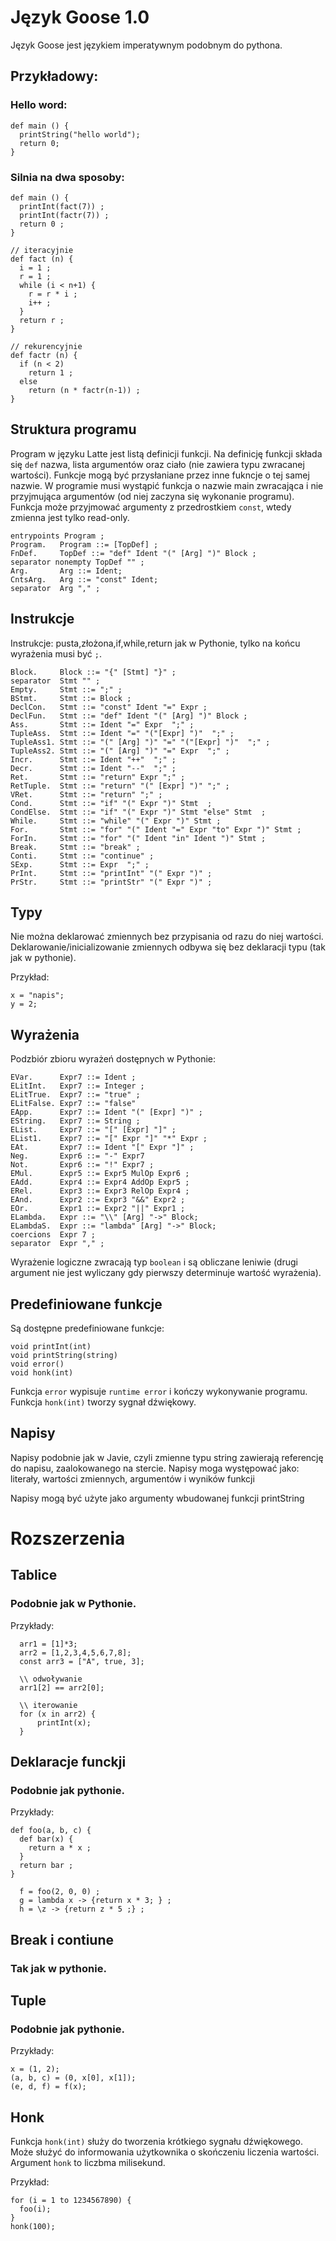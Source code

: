 # Język Goose 1.0
Język Goose jest językiem imperatywnym podobnym do pythona.

## Przykładowy:
### Hello word:
```
def main () {
  printString("hello world");
  return 0;
}
```
### Silnia na dwa sposoby:
```
def main () {
  printInt(fact(7)) ;
  printInt(factr(7)) ;
  return 0 ;
}

// iteracyjnie
def fact (n) {
  i = 1 ;
  r = 1 ;
  while (i < n+1) {
    r = r * i ;
    i++ ;
  }
  return r ;
}

// rekurencyjnie
def factr (n) {
  if (n < 2) 
    return 1 ;
  else 
    return (n * factr(n-1)) ; 
}
```

## Struktura programu
Program w języku Latte jest listą definicji funkcji. Na definicję funkcji składa się `def` nazwa, lista argumentów oraz ciało (nie zawiera typu zwracanej wartości). Funkcje mogą być przysłaniane przez inne fukncje o tej samej nazwie.
W programie musi wystąpić funkcja o nazwie main zwracająca i nie przyjmująca argumentów (od niej zaczyna się wykonanie programu). Funkcja może przyjmować argumenty z przedrostkiem `const`, wtedy zmienna jest tylko read-only.

```
entrypoints Program ;
Program.   Program ::= [TopDef] ;
FnDef.	   TopDef ::= "def" Ident "(" [Arg] ")" Block ;
separator nonempty TopDef "" ;
Arg. 	   Arg ::= Ident;
CntsArg.   Arg ::= "const" Ident;
separator  Arg "," ;
```
## Instrukcje
Instrukcje: pusta,złożona,if,while,return jak w Pythonie, tylko na końcu wyrażenia musi być `;`.
```
Block.     Block ::= "{" [Stmt] "}" ;
separator  Stmt "" ;
Empty.     Stmt ::= ";" ;
BStmt.     Stmt ::= Block ;
DeclCon.   Stmt ::= "const" Ident "=" Expr ;
DeclFun.   Stmt ::= "def" Ident "(" [Arg] ")" Block ;
Ass.       Stmt ::= Ident "=" Expr  ";" ;
TupleAss.  Stmt ::= Ident "=" "("[Expr] ")"  ";" ;
TupleAss1. Stmt ::= "(" [Arg] ")" "=" "("[Expr] ")"  ";" ;
TupleAss2. Stmt ::= "(" [Arg] ")" "=" Expr  ";" ;
Incr.      Stmt ::= Ident "++"  ";" ;
Decr.      Stmt ::= Ident "--"  ";" ;
Ret.       Stmt ::= "return" Expr ";" ;
RetTuple.  Stmt ::= "return" "(" [Expr] ")" ";" ;
VRet.      Stmt ::= "return" ";" ;
Cond.      Stmt ::= "if" "(" Expr ")" Stmt  ;
CondElse.  Stmt ::= "if" "(" Expr ")" Stmt "else" Stmt  ;
While.     Stmt ::= "while" "(" Expr ")" Stmt ;
For.       Stmt ::= "for" "(" Ident "=" Expr "to" Expr ")" Stmt ;
ForIn.     Stmt ::= "for" "(" Ident "in" Ident ")" Stmt ;
Break.     Stmt ::= "break" ;
Conti.     Stmt ::= "continue" ;
SExp.      Stmt ::= Expr  ";" ;
PrInt.     Stmt ::= "printInt" "(" Expr ")" ;
PrStr.     Stmt ::= "printStr" "(" Expr ")" ;
```

## Typy
Nie można deklarować zmiennych bez przypisania od razu do niej wartości. Deklarowanie/inicializowanie zmiennych odbywa się bez deklaracji typu (tak jak w pythonie).

Przykład:
```
x = "napis";
y = 2;
```

## Wyrażenia
Podzbiór zbioru wyrażeń dostępnych w Pythonie: 
```
EVar.      Expr7 ::= Ident ;
ELitInt.   Expr7 ::= Integer ;
ELitTrue.  Expr7 ::= "true" ;
ELitFalse. Expr7 ::= "false" 
EApp.      Expr7 ::= Ident "(" [Expr] ")" ;
EString.   Expr7 ::= String ;
EList.     Expr7 ::= "[" [Expr] "]" ;
EList1.    Expr7 ::= "[" Expr "]" "*" Expr ;
EAt.       Expr7 ::= Ident "[" Expr "]" ;
Neg.       Expr6 ::= "-" Expr7 
Not.       Expr6 ::= "!" Expr7 ;
EMul.      Expr5 ::= Expr5 MulOp Expr6 ;
EAdd.      Expr4 ::= Expr4 AddOp Expr5 ;
ERel.      Expr3 ::= Expr3 RelOp Expr4 ;
EAnd.      Expr2 ::= Expr3 "&&" Expr2 ;
EOr.       Expr1 ::= Expr2 "||" Expr1 ;
ELambda.   Expr ::= "\\" [Arg] "->" Block;
ELambdaS.  Expr ::= "lambda" [Arg] "->" Block;
coercions  Expr 7 ;
separator  Expr "," ;
```
Wyrażenie logiczne zwracają typ `boolean` i są obliczane leniwie (drugi argument nie jest wyliczany gdy pierwszy determinuje wartość wyrażenia). 

## Predefiniowane funkcje
Są dostępne predefiniowane funkcje: 
```
void printInt(int)
void printString(string)
void error()
void honk(int)
```
Funkcja `error` wypisuje `runtime error` i kończy wykonywanie programu.
Funkcja `honk(int)` tworzy sygnał dźwiękowy.

## Napisy
Napisy podobnie jak w Javie, czyli zmienne typu string zawierają referencję do napisu, zaalokowanego na stercie.
Napisy moga występować jako: literały, wartości zmiennych, argumentów i wyników funkcji

Napisy mogą być użyte jako argumenty wbudowanej funkcji printString 

# Rozszerzenia
## Tablice
### Podobnie jak w Pythonie.

Przykłady:
```
  arr1 = [1]*3;
  arr2 = [1,2,3,4,5,6,7,8];
  const arr3 = ["A", true, 3];
  
  \\ odwoływanie
  arr1[2] == arr2[0];

  \\ iterowanie
  for (x in arr2) {
      printInt(x);
  }
```

## Deklaracje funckji
### Podobnie jak pythonie.

Przykłady:
```
def foo(a, b, c) {
  def bar(x) {
    return a * x ;
  }
  return bar ;
}

  f = foo(2, 0, 0) ;
  g = lambda x -> {return x * 3; } ;
  h = \z -> {return z * 5 ;} ;
```

## Break i contiune
### Tak jak w pythonie.

## Tuple
### Podobnie jak pythonie.
Przykłady:
```
x = (1, 2);
(a, b, c) = (0, x[0], x[1]);
(e, d, f) = f(x);
```

## Honk
Funkcja `honk(int)` służy do tworzenia krótkiego sygnału dźwiękowego. Może służyć do informowania użytkownika o skończeniu liczenia wartości. Argument `honk` to liczbma milisekund.

Przykład:
```
for (i = 1 to 1234567890) {
  foo(i);
}
honk(100);
```